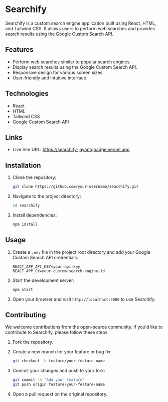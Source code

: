 
# Searchify

Searchify is a custom search engine application built using React, HTML, and Tailwind CSS. It allows users to perform web searches and provides search results using the Google Custom Search API.

## Features

- Perform web searches similar to popular search engines.
- Display search results using the Google Custom Search API.
- Responsive design for various screen sizes.
- User-friendly and intuitive interface.

## Technologies

- React
- HTML
- Tailwind CSS
- Google Custom Search API

## Links
- Live Site URL: https://searchify-jayantghadge.vercel.app

## Installation

1. Clone the repository:
   ```sh
   git clone https://github.com/your-username/searchify.git
   ```

2. Navigate to the project directory:
   ```sh
   cd searchify
   ```

3. Install dependencies:
   ```sh
   npm install
   ```

## Usage

1. Create a `.env` file in the project root directory and add your Google Custom Search API credentials:
   ```env
   REACT_APP_API_KEY=your-api-key
   REACT_APP_CX=your-custom-search-engine-id
   ```

2. Start the development server:
   ```sh
   npm start
   ```

3. Open your browser and visit `http://localhost:3000` to use Searchify.

## Contributing

We welcome contributions from the open-source community. If you'd like to contribute to Searchify, please follow these steps:

1. Fork the repository.

2. Create a new branch for your feature or bug fix:
   ```sh
   git checkout -b feature/your-feature-name
   ```

3. Commit your changes and push to your fork:
   ```sh
   git commit -m "Add your feature"
   git push origin feature/your-feature-name
   ```

4. Open a pull request on the original repository.

